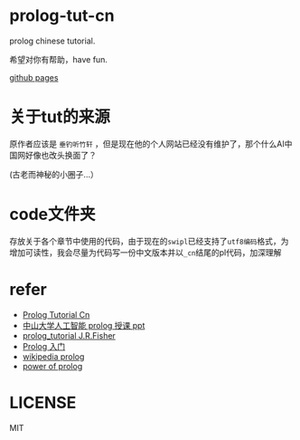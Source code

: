 # prolog-tut-cn
prolog chinese tutorial.

希望对你有帮助，have fun.

[github pages](https://zhzluke96.github.io/prolog-tut-cn/)

# 关于tut的来源
原作者应该是 `垂钓听竹轩` ，但是现在他的个人网站已经没有维护了，那个什么AI中国网好像也改头换面了？

(古老而神秘的小圈子...）

# code文件夹
存放关于各个章节中使用的代码，由于现在的`swipl`已经支持了`utf8编码`格式，为增加可读性，我会尽量为代码写一份中文版本并以`_cn`结尾的pl代码，加深理解

# refer
- [Prolog Tutorial Cn](https://oracle-abc.wikidot.com/prolog-tutorial-cn)
- [中山大学人工智能 prolog 授课 ppt](#)
- [prolog_tutorial J.R.Fisher](https://www.cpp.edu/~jrfisher/www/prolog_tutorial/)
- [Prolog 入门](https://programmermagazine.github.io/201308/htm/article3.html)
- [wikipedia prolog](https://en.wikipedia.org/wiki/Prolog)
- [power of prolog](https://www.metalevel.at/prolog)

# LICENSE
MIT